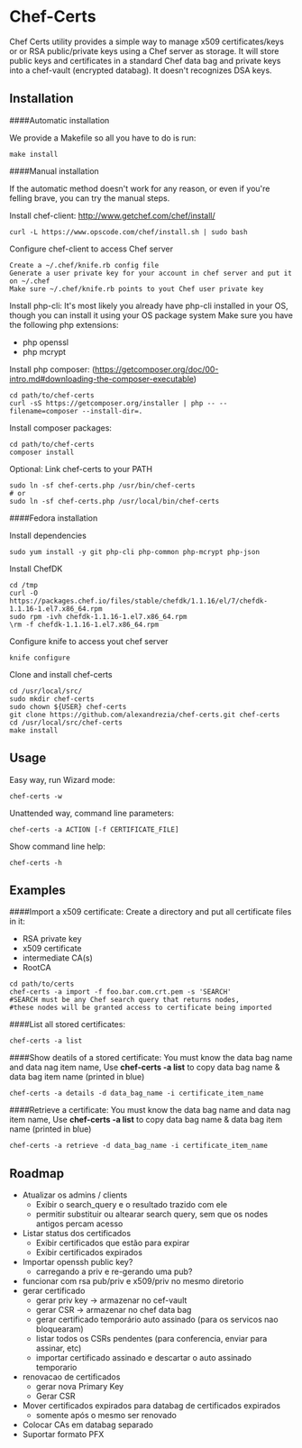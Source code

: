 Chef-Certs
==========

Chef Certs utility provides a simple way to manage x509 certificates/keys or or RSA public/private keys using a Chef server as storage.
It will store public keys and certificates in a standard Chef data bag and private keys into a chef-vault (encrypted databag).
It doesn't recognizes DSA keys.

Installation
------------

####Automatic installation

We provide a Makefile so all you have to do is run:

    make install

####Manual installation

If the automatic method doesn't work for any reason, or even if you're felling brave, you can try the manual steps.

Install chef-client:
<http://www.getchef.com/chef/install/>

    curl -L https://www.opscode.com/chef/install.sh | sudo bash

Configure chef-client to access Chef server

    Create a ~/.chef/knife.rb config file
    Generate a user private key for your account in chef server and put it on ~/.chef
    Make sure ~/.chef/knife.rb points to yout Chef user private key

Install php-cli:
It's most likely you already have php-cli installed in your OS,
though you can install it using your OS package system
Make sure you have the following php extensions:

  - php openssl
  - php mcrypt

Install php composer:
(https://getcomposer.org/doc/00-intro.md#downloading-the-composer-executable)

    cd path/to/chef-certs
    curl -sS https://getcomposer.org/installer | php -- --filename=composer --install-dir=.

Install composer packages:

    cd path/to/chef-certs
    composer install

Optional: Link chef-certs to your PATH

    sudo ln -sf chef-certs.php /usr/bin/chef-certs
    # or
    sudo ln -sf chef-certs.php /usr/local/bin/chef-certs

####Fedora installation

Install dependencies

    sudo yum install -y git php-cli php-common php-mcrypt php-json

Install ChefDK

    cd /tmp
    curl -O https://packages.chef.io/files/stable/chefdk/1.1.16/el/7/chefdk-1.1.16-1.el7.x86_64.rpm
    sudo rpm -ivh chefdk-1.1.16-1.el7.x86_64.rpm
    \rm -f chefdk-1.1.16-1.el7.x86_64.rpm

Configure knife to access yout chef server

    knife configure

Clone and install chef-certs

    cd /usr/local/src/
    sudo mkdir chef-certs
    sudo chown ${USER} chef-certs
    git clone https://github.com/alexandrezia/chef-certs.git chef-certs
    cd /usr/local/src/chef-certs
    make install

Usage
-----

Easy way, run Wizard mode:

    chef-certs -w

Unattended way, command line parameters:

    chef-certs -a ACTION [-f CERTIFICATE_FILE]

Show command line help:

    chef-certs -h

Examples
--------

####Import a x509 certificate:
Create a directory and put all certificate files in it:
* RSA private key
* x509 certificate
* intermediate CA(s)
* RootCA

<b></b>

    cd path/to/certs
    chef-certs -a import -f foo.bar.com.crt.pem -s 'SEARCH'
    #SEARCH must be any Chef search query that returns nodes,
    #these nodes will be granted access to certificate being imported

####List all stored certificates:

    chef-certs -a list

####Show deatils of a stored certificate:
You must know the data bag name and data nag item name,
Use **chef-certs -a list** to copy data bag name & data bag item name (printed in blue)

    chef-certs -a details -d data_bag_name -i certificate_item_name

####Retrieve a certificate:
You must know the data bag name and data nag item name,
Use **chef-certs -a list** to copy data bag name & data bag item name (printed in blue)

    chef-certs -a retrieve -d data_bag_name -i certificate_item_name

Roadmap
-------

* Atualizar os admins / clients
   - Exibir o search_query e o resultado trazido com ele
   - permitir substituir ou altearar search query, sem que os nodes antigos percam acesso
* Listar status dos certificados
   - Exibir certificados que estão para expirar
   - Exibir certificados expirados
* Importar openssh public key?
   - carregando a priv e re-gerando uma pub?
* funcionar com rsa pub/priv e x509/priv no mesmo diretorio
* gerar certificado
   - gerar priv key -> armazenar no cef-vault
   - gerar CSR -> armazenar no chef data bag
   - gerar certificado temporário auto assinado (para os servicos nao bloquearam)
   - listar todos os CSRs pendentes (para conferencia, enviar para assinar, etc)
   - importar certificado assinado e descartar o auto assinado temporario
* renovacao de certificados
   - gerar nova Primary Key
   - Gerar CSR
* Mover certificados expirados para databag de certificados expirados
   - somente após o mesmo ser renovado
* Colocar CAs em databag separado
* Suportar formato PFX

